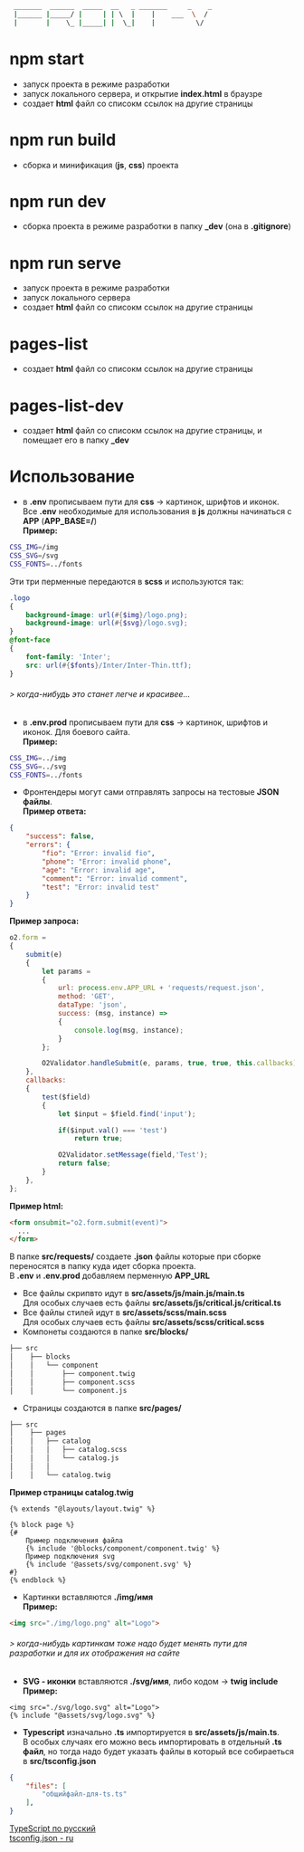 ```bash
 _______  ______  _____  __   _ _______     _    _
 |______ |_____/ |     | | \  |    |    ___  \  / 
 |       |    \_ |_____| |  \_|    |          \/                                                
```

# npm start
- запуск проекта в режиме разработки
- запуск локального сервера, и открытие **index.html** в браузре
- создает **html** файл со списокм ссылок на другие страницы
# npm run build
- сборка и минификация (**js**, **css**) проекта
# npm run dev
- сборка проекта в режиме разработки в папку **_dev** (она в **.gitignore**)
# npm run serve
- запуск проекта в режиме разработки
- запуск локального сервера
- создает **html** файл со списокм ссылок на другие страницы
# pages-list
- создает **html** файл со списокм ссылок на другие страницы
# pages-list-dev
- создает **html** файл со списокм ссылок на другие страницы, и помещает его в папку **_dev**
# Использование
- в **.env** прописываем пути для **css** -> картинок, шрифтов и иконок.  
Все **.env** необходимые для использования в **js** должны начинаться с **APP** (**APP_BASE=/**)  
**Пример:**  
```bash
CSS_IMG=/img  
CSS_SVG=/svg  
CSS_FONTS=../fonts  
```  
Эти три перменные передаются в **scss** и используются так:
```scss
.logo
{
	background-image: url(#{$img}/logo.png);
	background-image: url(#{$svg}/logo.svg);
}
@font-face
{
	font-family: 'Inter';
	src: url(#{$fonts}/Inter/Inter-Thin.ttf);
}
```  
###### > когда-нибудь это станет легче и красивее...  
- в **.env.prod** прописываем пути для **css** -> картинок, шрифтов и иконок. Для боевого сайта.  
**Пример:**  
```bash
CSS_IMG=../img  
CSS_SVG=../svg  
CSS_FONTS=../fonts  
```
- Фронтендеры могут сами отправлять запросы на тестовые **JSON файлы**.  
**Пример ответа:**
```json
{
	"success": false,
	"errors": {
		"fio": "Error: invalid fio",
		"phone": "Error: invalid phone",
		"age": "Error: invalid age",
		"comment": "Error: invalid comment",
		"test": "Error: invalid test"
	}
}
```
**Пример запроса:**  
```javascript
o2.form =
{
	submit(e)
	{
		let params =
		{
			url: process.env.APP_URL + 'requests/request.json',
			method: 'GET',
			dataType: 'json',
			success: (msg, instance) =>
			{
				console.log(msg, instance);
			}
		};

		O2Validator.handleSubmit(e, params, true, true, this.callbacks);
	},
	callbacks:
	{
		test($field)
		{
			let $input = $field.find('input');

			if($input.val() === 'test')
				return true;

			O2Validator.setMessage(field,'Test');
			return false;
		}
	},
};
```
**Пример html:**
```html
<form onsubmit="o2.form.submit(event)">
  ...
</form>
```
В папке **src/requests/** создаете **.json** файлы которые при сборке переносятся в папку куда идет сборка проекта.  
В **.env** и **.env.prod** добавляем перменную **APP_URL**
- Все файлы скрипвто идут в **src/assets/js/main.js/main.ts**  
Для особых случаев есть файлы **src/assets/js/critical.js/critical.ts**
- Все файлы стилей идут в **src/assets/scss/main.scss**  
Для особых случаев есть файлы **src/assets/scss/critical.scss**
- Компонеты создаются в папке **src/blocks/**  
```bash
├── src  
│    ├── blocks  
│    │   └── component  
│    │       ├── component.twig  
│    │       ├── component.scss  
│    │       └── component.js  
```
- Страницы создаются в папке **src/pages/**
```bash
├── src  
│    ├── pages  
│    │   ├── catalog  
│    │   │   ├── catalog.scss  
│    │   │   └── catalog.js  
│    │   │  
│    │   └── catalog.twig  
```
**Пример страницы catalog.twig**
```twig
{% extends "@layouts/layout.twig" %}

{% block page %}
{#
	Пример подключения файла
	{% include '@blocks/component/component.twig' %}
	Пример подключения svg
	{% include '@assets/svg/component.svg' %}
#}
{% endblock %}
```
- Картинки вставляются **./img/имя**  
**Пример:**
```html
<img src="./img/logo.png" alt="Logo">
```
###### > когда-нибудь картинкам тоже надо будет менять пути для разработки и для их отображения на сайте
- **SVG - иконки** вставляются **./svg/имя**, либо кодом -> **twig include**
**Пример:**
```twig
<img src="./svg/logo.svg" alt="Logo">
{% include "@assets/svg/logo.svg" %}
```
- **Typescript** изначально **.ts** импортируется в **src/assets/js/main.ts**.  
В особых случаях его можно весь импортировать в отдельный **.ts файл**, но тогда надо будет указать файлы в который все собираеться в **src/tsconfig.json**  
```json
{
	"files": [
		"общийфайл-для-ts.ts"
	],
}
```  
[TypeScript по русский](https://github.com/EbookFoundation/free-programming-books/blob/main/books/free-programming-books-ru.md#typescript)  
[tsconfig.json - ru](https://gist.github.com/KRostyslav/82a25c469ffa6652825d58537ac6bc22)  
